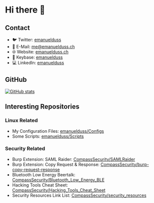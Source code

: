 # Hi there 👋

## Contact

- 🐦 Twitter: [emanuelduss](https://twitter.com/emanuelduss)
- 📧 E-Mail: me@emanuelduss.ch
- 🌐 Website: [emanuelduss.ch](https://emanuelduss.ch)
- 🔐 Keybase: [emanuelduss](https://keybase.io/emanuelduss)
- 💻 LinkedIn: [emanuelduss](https://www.linkedin.com/in/emanuelduss/)

## GitHub

[![GitHub stats](https://github-readme-stats.vercel.app/api?username=emanuelduss&show_icons=true&theme=dark)](https://github.com/emanuelduss/)

## Interesting Repositories

### Linux Related

- My Configuration Files: [emanuelduss/Configs](https://github.com/emanuelduss/Configs)
- Some Scripts: [emanuelduss/Scripts](https://github.com/emanuelduss/Scripts)

### Security Related

- Burp Extension: SAML Raider:
  [CompassSecurity/SAMLRaider](https://github.com/CompassSecurity/SAMLRaider)
- Burp Extension: Copy Request & Response:
  [CompassSecurity/burp-copy-request-response](https://github.com/CompassSecurity/burp-copy-request-response)
- Bluetooth Low Energy Beertalk:
  [CompassSecurity/Bluetooth_Low_Energy_BLE](https://github.com/CompassSecurity/Bluetooth_Low_Energy_BLE)
- Hacking Tools Cheat Sheet:
  [CompassSecurity/Hacking_Tools_Cheat_Sheet](https://github.com/CompassSecurity/Hacking_Tools_Cheat_Sheet)
- Security Resources Link List:
  [CompassSecurity/security_resources](https://github.com/CompassSecurity/security_resources)


